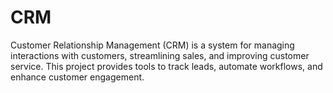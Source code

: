 # CRM
Customer Relationship Management (CRM) is a system for managing interactions with customers, streamlining sales, and improving customer service. This project provides tools to track leads, automate workflows, and enhance customer engagement.
